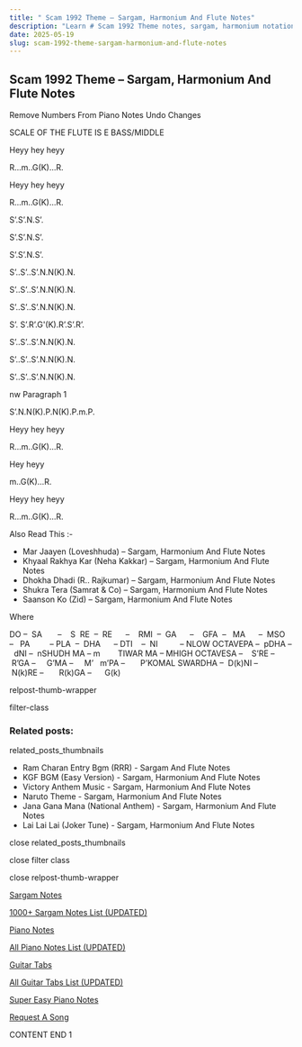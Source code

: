 ```yaml
---
title: " Scam 1992 Theme – Sargam, Harmonium And Flute Notes"
description: "Learn # Scam 1992 Theme notes, sargam, harmonium notations and flute notes. Easy step-by-step tutorial for beginners."
date: 2025-05-19
slug: scam-1992-theme-sargam-harmonium-and-flute-notes
---
```


## Scam 1992 Theme – Sargam, Harmonium And Flute Notes

Remove Numbers From Piano Notes
Undo Changes

SCALE OF THE FLUTE IS E BASS/MIDDLE

Heyy hey heyy

R…m..G(K)…R.

Heyy hey heyy

R…m..G(K)…R.

S’.S’.N.S’.

S’.S’.N.S’.

S’.S’.N.S’.

S’..S’..S’.N.N(K).N.

S’..S’..S’.N.N(K).N.

S’..S’..S’.N.N(K).N.

S’. S’.R’.G'(K).R’.S’.R’.

S’..S’..S’.N.N(K).N.

S’..S’..S’.N.N(K).N.

S’..S’..S’.N.N(K).N.

nw Paragraph 1

S’.N.N(K).P.N(K).P.m.P.

Heyy hey heyy

R…m..G(K)…R.

Hey heyy

m..G(K)…R.

Heyy hey heyy

R…m..G(K)…R.

Also Read This :-

- Mar Jaayen (Loveshhuda) – Sargam, Harmonium And Flute Notes
- Khyaal Rakhya Kar (Neha Kakkar) – Sargam, Harmonium And Flute Notes
- Dhokha Dhadi (R.. Rajkumar) – Sargam, Harmonium And Flute Notes
- Shukra Tera (Samrat & Co) – Sargam, Harmonium And Flute Notes
- Saanson Ko (Zid) – Sargam, Harmonium And Flute Notes

Where

DO –  SA       –    S  RE  –  RE      –    RMI  –  GA      –    GFA  –   MA      –  MSO  –   PA         – PLA  –  DHA      – DTI    –  NI          – NLOW OCTAVEPA –  pDHA –  dNI –  nSHUDH MA – m        TIWAR MA – MHIGH OCTAVESA –    S’RE –     R’GA –     G’MA –     M’   m’PA –       P’KOMAL SWARDHA –  D(k)NI –       N(k)RE –       R(k)GA –      G(k)

relpost-thumb-wrapper

filter-class

### Related posts:

related_posts_thumbnails

- Ram Charan Entry Bgm (RRR) - Sargam And Flute Notes
- KGF BGM (Easy Version) - Sargam, Harmonium And Flute Notes
- Victory Anthem Music - Sargam, Harmonium And Flute Notes
- Naruto Theme - Sargam, Harmonium And Flute Notes
- Jana Gana Mana (National Anthem) - Sargam, Harmonium And Flute Notes
- Lai Lai Lai (Joker Tune) - Sargam, Harmonium And Flute Notes

close related_posts_thumbnails

close filter class

close relpost-thumb-wrapper

[Sargam Notes](/sargam-notes.html)

[1000+ Sargam Notes List (UPDATED)](/all-songs-list-sargam-notes.html)

[Piano Notes](/piano-notes.html)

[All Piano Notes List (UPDATED)](/all-songs-list-piano-notes.html)

[Guitar Tabs](/guitar-tabs.html)

[All Guitar Tabs List (UPDATED)](/all-songs-list-guitar-tabs.html)

[Super Easy Piano Notes](https://studywall.in/)

[Request A Song](/request-a-song.html)

CONTENT END 1
